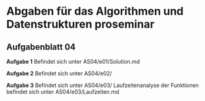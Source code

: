 # Abgaben für das Algorithmen und Datenstrukturen proseminar

## Aufgabenblatt 04

**Aufgabe 1**
Befindet sich unter AS04/e01/Solution.md

**Aufgabe 2**
Befindet sich unter AS04/e02/

**Aufgabe 3**
Befindet sich unter AS04/e03/
Laufzeitenanalyse der Funktionen befindet sich unter AS04/e03/Laufzeiten.md
